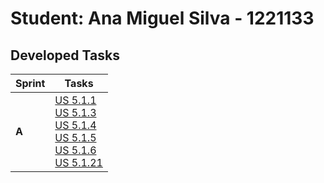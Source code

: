# Student: Ana Miguel Silva - 1221133

## Developed Tasks

| Sprint | Tasks                                                                                                               |
|--------|---------------------------------------------------------------------------------------------------------------------|
| **A**  | [US 5.1.1](BackofficeModule\5.1.1\readme.md)   <br/>[US 5.1.3](BackofficeModule\5.1.3\readme.md)  <br/>[US 5.1.4](BackofficeModule\5.1.4\readme.md) <br/>[US 5.1.5](BackofficeModule\5.1.5\readme.md)        <br/>[US 5.1.6](BackofficeModule\5.1.6\readme.md)              <br/>[US 5.1.21](BackofficeModule\5.1.21\readme.md)  |     